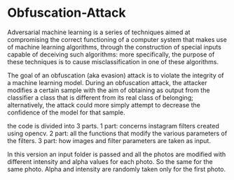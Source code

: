 # Obfuscation-Attack

Adversarial machine learning is a series of techniques aimed at compromising the correct functioning of a computer system that makes use of machine learning algorithms, through the construction of special inputs capable of deceiving such algorithms: more specifically, the purpose of these techniques is to cause misclassification in one of these algorithms. 


The goal of an obfuscation (aka evasion) attack is to violate the integrity of a machine learning model.
During an obfuscation attack, the attacker modifies a certain sample with the aim of obtaining as output from the classifier a class that is different from its real class of belonging; alternatively, the attack could more simply attempt to decrease the confidence of the model for that sample. 

the code is divided into 3 parts.
1 part: 
concerns instagram filters created using opencv.
2 part:
all the functions that modify the various parameters of the filters.
3 part:
how images and filter parameters are taken as input.

In this version an input folder is passed and all the photos are modified with different intensity and alpha values for each photo. So the same for the same photo. Alpha and intensity are randomly taken only for the first photo.

